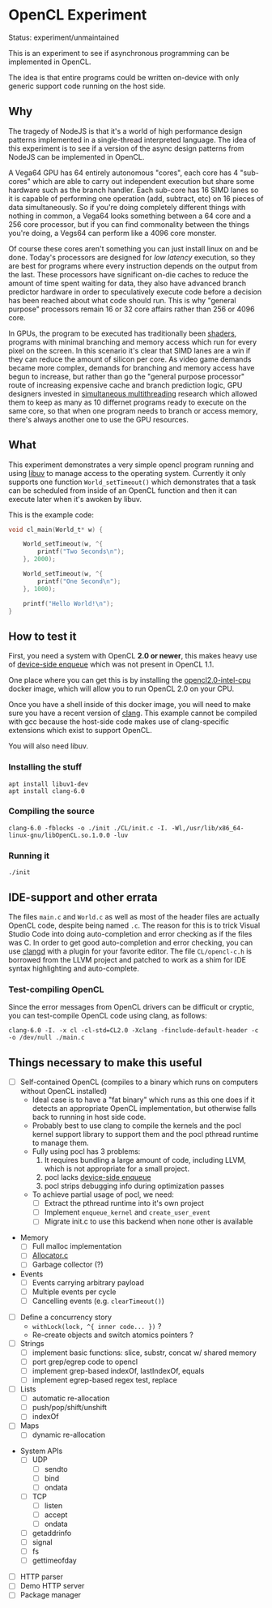 # OpenCL Experiment

Status: experiment/unmaintained

This is an experiment to see if asynchronous programming can be implemented in OpenCL.

The idea is that entire programs could be written on-device with only generic support code
running on the host side.

## Why

The tragedy of NodeJS is that it's a world of high performance design patterns implemented in a
single-thread interpreted language. The idea of this experiment is to see if a version of the
async design patterns from NodeJS can be implemented in OpenCL.

A Vega64 GPU has 64 entirely autonomous "cores", each core has 4 "sub-cores" which are able to
carry out independent execution but share some hardware such as the branch handler. Each sub-core
has 16 SIMD lanes so it is capable of performing one operation (add, subtract, etc) on 16 pieces
of data simultaneously. So if you're doing completely different things with nothing in common, a
Vega64 looks something between a 64 core and a 256 core processor, but if you can find commonality
between the things you're doing, a Vegs64 can perform like a 4096 core monster.

Of course these cores aren't something you can just install linux on and be done. Today's
processors are designed for *low latency* execution, so they are best for programs where every
instruction depends on the output from the last. These processors have significant on-die caches
to reduce the amount of time spent waiting for data, they also have advanced branch predictor
hardware in order to speculatively execute code before a decision has been reached about what
code should run. This is why "general purpose" processors remain 16 or 32 core affairs rather than
256 or 4096 core.

In GPUs, the program to be executed has traditionally been
[shaders](https://en.wikipedia.org/wiki/Shader), programs with minimal branching and memory access
which run for every pixel on the screen. In this scenario it's clear that SIMD lanes are a win
if they can reduce the amount of silicon per core. As video game demands became more complex,
demands for branching and memory access have begun to increase, but rather than go the
"general purpose processor" route of increasing expensive cache and branch prediction logic, GPU
designers invested in
[simultaneous multithreading](https://en.wikipedia.org/wiki/Simultaneous_multithreading) research
which allowed them to keep as many as 10 differnet programs ready to execute on the same core,
so that when one program needs to branch or access memory, there's always another one to use the
GPU resources.

## What

This experiment demonstrates a very simple opencl program running and using
[libuv](https://libuv.org/) to manage access to the operating system. Currently it only supports
one function `World_setTimeout()` which demonstrates that a task can be scheduled from inside of
an OpenCL function and then it can execute later when it's awoken by libuv.

This is the example code:

```c
void cl_main(World_t* w) {

    World_setTimeout(w, ^{
        printf("Two Seconds\n");
    }, 2000);

    World_setTimeout(w, ^{
        printf("One Second\n");
    }, 1000);

    printf("Hello World!\n");
}
```

## How to test it

First, you need a system with OpenCL **2.0 or newer**, this makes heavy use of
[device-side enqueue](https://www.khronos.org/registry/OpenCL/sdk/2.0/docs/man/xhtml/enqueue_kernel.html)
which was not present in OpenCL 1.1.

One place where you can get this is by installing the
[opencl2.0-intel-cpu](https://github.com/cwpearson/opencl2.0-intel-cpu/) docker image, which will
allow you to run OpenCL 2.0 on your CPU.

Once you have a shell inside of this docker image, you will need to make sure you have a recent
version of [clang](http://clang.llvm.org/). This example cannot be compiled with gcc because the
host-side code makes use of clang-specific extensions which exist to support OpenCL.

You will also need libuv.

### Installing the stuff

```
apt install libuv1-dev
apt install clang-6.0
```

### Compiling the source

```
clang-6.0 -fblocks -o ./init ./CL/init.c -I. -Wl,/usr/lib/x86_64-linux-gnu/libOpenCL.so.1.0.0 -luv
```

### Running it

```
./init
```

## IDE-support and other errata

The files `main.c` and `World.c` as well as most of the header files are actually OpenCL code,
despite being named `.c`. The reason for this is to trick Visual Studio Code into doing
auto-completion and error checking as if the files was C. In order to get good auto-completion and
error checking, you can use
[clangd](https://clang.llvm.org/extra/clangd/Installation.html#editor-plugins)
with a plugin for your favorite editor. The file `CL/opencl-c.h` is borrowed from the LLVM project
and patched to work as a shim for IDE syntax highlighting and auto-complete.

### Test-compiling OpenCL

Since the error messages from OpenCL drivers can be difficult or cryptic, you can test-compile
OpenCL code using clang, as follows:

```
clang-6.0 -I. -x cl -cl-std=CL2.0 -Xclang -finclude-default-header -c -o /dev/null ./main.c
```

## Things necessary to make this useful

* [ ] Self-contained OpenCL (compiles to a binary which runs on computers without OpenCL installed)
  * Ideal case is to have a "fat binary" which runs as this one does if it detects an appropriate
  OpenCL implementation, but otherwise falls back to running in host side code.
  * Probably best to use clang to compile the kernels and the pocl kernel support library to
  support them and the pocl pthread runtime to manage them.
  * Fully using pocl has 3 problems:
    1. It requires bundling a large amount of code, including LLVM, which is not appropriate for
    a small project.
    2. pocl lacks [device-side enqueue](https://github.com/pocl/pocl/issues/715)
    3. pocl strips debugging info during optimization passes
  * To achieve partial usage of pocl, we need:
    * [ ] Extract the pthread runtime into it's own project
    * [ ] Implement `enqueue_kernel` and `create_user_event`
    * [ ] Migrate init.c to use this backend when none other is available
* Memory
  * [ ] Full malloc implementation
  * [ ] [Allocator.c](https://github.com/cjdelisle/cjdns/blob/master/memory/Allocator.c)
  * [ ] Garbage collector (?)
* Events
  * [ ] Events carrying arbitrary payload
  * [ ] Multiple events per cycle
  * [ ] Cancelling events (e.g. `clearTimeout()`)
* [ ] Define a concurrency story
  * `withLock(lock, ^{ inner code... })` ?
  * Re-create objects and switch atomics pointers ?
* [ ] Strings
  * [ ] implement basic functions: slice, substr, concat w/ shared memory
  * [ ] port grep/egrep code to opencl
  * [ ] implement grep-based indexOf, lastIndexOf, equals
  * [ ] implement egrep-based regex test, replace
* [ ] Lists
  * [ ] automatic re-allocation
  * [ ] push/pop/shift/unshift
  * [ ] indexOf
* [ ] Maps
  * [ ] dynamic re-allocation
* System APIs
  * [ ] UDP
    * [ ] sendto
    * [ ] bind
    * [ ] ondata
  * [ ] TCP
    * [ ] listen
    * [ ] accept
    * [ ] ondata
  * [ ] getaddrinfo
  * [ ] signal
  * [ ] fs
  * [ ] gettimeofday
* [ ] HTTP parser
* [ ] Demo HTTP server
* [ ] Package manager
